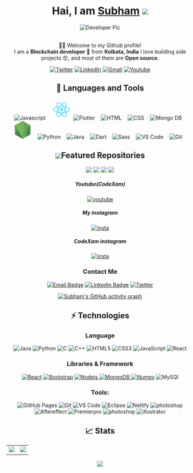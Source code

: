 <div align="center">
    <h1>Hai, I am <a href="https://subham-maity.github.io/subham/" target="_blank">Subham</a> <img
            src="https://media.giphy.com/media/hvRJCLFzcasrR4ia7z/giphy.gif" width="32"></h1>
    <img alt="Developer Pic"
        src="https://user-images.githubusercontent.com/49222186/110210369-58458c80-7eb7-11eb-9d6e-2129358b3098.png" width="350"/>
    <br/><br/>
    <p>🙏🏻 Welcome to my Github profile!<br />
        I am a <b>Blockchain developer</b> 🚀 from <b>Kolkata, India</b>
        I love building side projects 😍, and most of them are <b>Open source</b>. </p>
    <div>
        <a href="https://twitter.com/code_xam" target="_blank"><img alt="Twitter"
                src="https://img.shields.io/badge/twitter-%231DA1F2.svg?&style=for-the-badge&logo=twitter&logoColor=white" /></a>
        <a href="https://www.linkedin.com/in/subham-xam/" target="_blank"><img alt="LinkedIn"
                src="https://img.shields.io/badge/linkedin-%230077B5.svg?&style=for-the-badge&logo=linkedin&logoColor=white" /></a>
        <a href="mailto:maitysubham4041@gmail.com" target="_blank"><img alt="Gmail"
                src="https://img.shields.io/badge/-Gmail-D14836?style=for-the-badge&logo=Gmail&logoColor=white" /></a>
       <a href="https://www.youtube.com/channel/UCztgfCRJci6nx0VPVZcFstw/featured" target="_blank"><img alt="Youtube"
                src="https://img.shields.io/badge/YouTube-FF0000?style=for-the-badge&logo=youtube&logoColor=white" /></a>

        
       
</div>

<div>
        <h2>🧰 Languages and Tools</h2>
        <p align="center">
            <img src="https://upload.wikimedia.org/wikipedia/commons/9/99/Unofficial_JavaScript_logo_2.svg" width="48"
                alt="Javascript" />&nbsp;&nbsp;&nbsp
            <img src="https://raw.githubusercontent.com/github/explore/80688e429a7d4ef2fca1e82350fe8e3517d3494d/topics/react/react.png"
                alt="React.js" width="55" />
            <img src="https://avatars1.githubusercontent.com/u/14101776?s=200&v=4" alt="Flutter"
                width="48" />&nbsp;&nbsp;&nbsp
            <img src="https://upload.wikimedia.org/wikipedia/commons/6/61/HTML5_logo_and_wordmark.svg" alt="HTML"
                width="48" />&nbsp;&nbsp;&nbsp
            <img src="https://upload.wikimedia.org/wikipedia/commons/d/d5/CSS3_logo_and_wordmark.svg" alt="CSS"
                width="35" />&nbsp;&nbsp;&nbsp
            <img src="https://avatars1.githubusercontent.com/u/45120?s=200&v=4" alt="Mongo DB"
                width="48" />&nbsp;&nbsp;&nbsp
            <img src="https://raw.githubusercontent.com/github/explore/80688e429a7d4ef2fca1e82350fe8e3517d3494d/topics/nodejs/nodejs.png"
                alt="Node.js" width="48" />&nbsp;&nbsp;&nbsp
            <img src="https://upload.wikimedia.org/wikipedia/commons/c/c3/Python-logo-notext.svg" alt="Python"
                width="48" />&nbsp;&nbsp;&nbsp
            <img src="https://cdn.jsdelivr.net/npm/programming-languages-logos@0.0.3/src/java/java_64x64.png" width="48"
                alt="Java" />&nbsp;&nbsp;&nbsp
            <img src="https://avatars1.githubusercontent.com/u/1609975?s=200&v=4" width="48"
                alt="Dart" />&nbsp;&nbsp;&nbsp
            <img src="https://upload.wikimedia.org/wikipedia/commons/9/96/Sass_Logo_Color.svg" alt="Sass"
                width="48" />&nbsp;&nbsp;&nbsp
            <img src="https://upload.wikimedia.org/wikipedia/commons/9/9a/Visual_Studio_Code_1.35_icon.svg" alt="VS Code" width="50" />&nbsp;&nbsp;&nbsp
            <img src="https://upload.wikimedia.org/wikipedia/commons/3/3f/Git_icon.svg" alt="Git"
                width="48" />&nbsp;&nbsp;&nbsp
        </p>
    </div>
    <div>
        <h2><img align="center" width="35"
                src="https://emojis.slackmojis.com/emojis/images/1531847048/4223/blob-100.gif?1531847048" />Featured
            Repositories</h2>
        <p align="center">
            <a href="https://github.com/aromalanil/whatsend">
                <img src="https://github-readme-stats.vercel.app/api/pin/?username=aromalanil&repo=whatsend&theme=dark" /></a>
            <a href="https://github.com/aromalanil/get-ascii-image">
                <img src="https://github-readme-stats.vercel.app/api/pin/?username=aromalanil&repo=get-ascii-image&theme=dark" /></a>
            <a href="https://github.com/aromalanil/markitdown">
                <img
                    src="https://github-readme-stats.vercel.app/api/pin/?username=aromalanil&repo=markitdown&theme=dark" /></a>
            <a href="https://github.com/aromalanil/unchat_frontend">
                <img
                    src="https://github-readme-stats.vercel.app/api/pin/?username=aromalanil&repo=unchat_frontend&theme=dark" /></a>
        </p>
    </div>
   
##### Youtube(CodeXam)

[![youtube](https://img.shields.io/badge/YouTube-FF0000?style=for-the-badge&logo=youtube&logoColor=white)](https://www.youtube.com/channel/UCztgfCRJci6nx0VPVZcFstw/featured)

##### My instagram

[![insta](https://img.shields.io/badge/-Instagram-purple?style=flat-square&logo=instagram&logoColor=white)](https://www.instagram.com/subham_xam/)

##### CodeXam instagram
[![insta](https://img.shields.io/badge/-Instagram-purple?style=flat-square&logo=instagram&logoColor=white)](https://www.instagram.com/code.xam/)


### Contact Me
[![Email Badge](https://img.shields.io/badge/-Email-c14438?style=flat-square&logo=Gmail&logoColor=white&link=mailto:maitysubham4041@gmail.com)](mailto:maitysubham4041@gmail.com)
[![Linkedin Badge](https://img.shields.io/badge/-LinkedIn-blue?style=flat-square&logo=Linkedin&logoColor=white&link=https://www.linkedin.com/in/subham-xam/)](https://www.linkedin.com/in/subham-xam/)
[![Twitter](https://img.shields.io/badge/Twitter-1DA1F2?style=flat-square&logo=twitter&logoColor=white)](https://twitter.com/code_xam)




[![Subham's GitHub activity graph](https://activity-graph.herokuapp.com/graph?username=Subham-Maity&theme=xcode)](https://github.com/Subham-Maity)



## ⚡ Technologies

### Language

![Java](https://img.shields.io/badge/-java-E34A86?style=flat-square&logo=java)
![Python](https://img.shields.io/badge/-Python-black?style=flat-square&logo=Python)
![C](https://img.shields.io/badge/-C-00599C?style=flat-square&logo=c)
![C++](https://img.shields.io/badge/-C++-00599C?style=flat-square&logo=cplusplus)
![HTML5](https://img.shields.io/badge/-HTML5-E34F26?style=flat-square&logo=html5&logoColor=white)
![CSS3](https://img.shields.io/badge/-CSS3-1572B6?style=flat-square&logo=css3)
![JavaScript](https://img.shields.io/badge/-JavaScript-black?style=flat-square&logo=javascript)
![React](https://img.shields.io/badge/React-20232A?style=for-the-badge&logo=react&logoColor=61DAFB)
### Libraries & Framework

[![React](https://img.shields.io/badge/-React-black?style=flat-square&logo=react)](https://reactjs.org/)
[![Bootstrap](https://img.shields.io/badge/-Bootstrap-563D7C?style=flat-square&logo=bootstrap)](https://getbootstrap.com/)
[![Nodejs](https://img.shields.io/badge/-Nodejs-black?style=flat-square&logo=Node.js)
![MongoDB](https://img.shields.io/badge/MongoDB-%234ea94b.svg?logo=mongodb&logoColor=white) 
![Numpy](https://img.shields.io/badge/Numpy%20-%23013243.svg?logo=numpy&style=flat-square&logoColor=white)](https://numpy.org/)
![MySQl](https://img.shields.io/badge/MySQL-00000F?style=for-the-badge&logo=mysql&logoColor=white)
### Tools:

![GitHub Pages](https://img.shields.io/badge/GitHub%20Pages-%23327FC7.svg?logo=github&style=flat-square&logoColor=white)
![Git](https://img.shields.io/badge/-Git-black?style=flat-square&logo=git)
![VS Code](https://img.shields.io/badge/-VS%20Code-007ACC?style=flat-square&logo=visual-studio-code)
![Eclipse](https://img.shields.io/badge/Eclipse-2C2255?style=flat-square&logo=eclipse&logoColor=white)
![Netlify](https://img.shields.io/badge/-Netlify-%2300C7B7?style=flat-square&logo=netlify&logoColor=ffffff)
![photoshop](https://aleen42.github.io/badges/src/photoshop.svg)
![Aftereffect](https://aleen42.github.io/badges/src/after_effects.svg)
![Premierpro](https://aleen42.github.io/badges/src/premiere.svg)
![photoshop](https://aleen42.github.io/badges/src/photoshop.svg)
![illustrator](https://aleen42.github.io/badges/src/illustrator.svg)



<!-- ![Amazon AWS](https://img.shields.io/badge/Amazon%20AWS-232F3E?style=flat-square&logo=amazon-aws)
![Microsoft Azure](https://img.shields.io/badge/Microsoft%20Azure-232F7E?style=flat-square&logo=microsoft-azure)
![Google Cloud](https://img.shields.io/badge/Google%20Cloud-black?style=flat-square&logo=google-cloud)
![Docker](https://img.shields.io/badge/-Docker-black?style=flat-square&logo=docker) -->
<!-- ![Postman](https://img.shields.io/badge/Postman-FF6C37?logo=postman&logoColor=white) -->

## 📈 Stats

<table>
<tr>
<td>
<img src="https://github-readme-stats.vercel.app/api?username=Subham-Maity&include_all_commits=true&count_private=true&show_icons=true&line_height=20&theme=tokyonight"/>
<td><img src="https://github-readme-stats.vercel.app/api/top-langs?username=Subham-Maity&show_icons=true&locale=en&layout=compact&theme=tokyonight" />
</td>
</tr>
</table>
<p align="center">
<img align="center" src="https://github-readme-streak-stats.herokuapp.com/?user=Subham-Maity&theme=tokyonight" />
</p>



